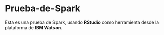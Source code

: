 # Prueba-de-Spark
Esta es una prueba de Spark, usando __RStudio__ como herramienta desde la plataforma de __IBM Watson__.
